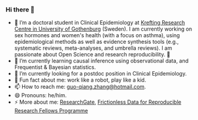 ### Hi there 👋

- 🔭 I’m a doctoral student in Clinical Epidemiology at [Krefting Research Centre in University of Gothenburg](https://www.gu.se/en/krefting-research) (Sweden). I am currently working on sex hormones and women's health (with a focus on asthma), using epidemiological methods as well as evidence synthesis tools (e.g., systematic reviews, meta-analyses, and umbrella reviews). I am passionate about Open Science and research reproducibility. :partying_face:
- 🌱 I’m currently learning causal inference using observational data, and Frequentist & Bayesian statistics.
- 🤔 I’m currently looking for a postdoc position in Clinical Epidemiology.
- :cowboy_hat_face: Fun fact about me: work like a robot, play like a kid.
- 📫 How to reach me: guo-qiang.zhang@hotmail.com.
- 😄 Pronouns: he/him.
- ⚡ More about me: [ResearchGate](https://www.researchgate.net/profile/Guo-Qiang-Zhang-4), [Frictionless Data for Reproducible Research Fellows Programme](https://fellows.frictionlessdata.io/blog/hello-guo-qiang/)

<!--
- 💬 Ask me about ...
- 👯 I’m looking to collaborate on ...
-->
